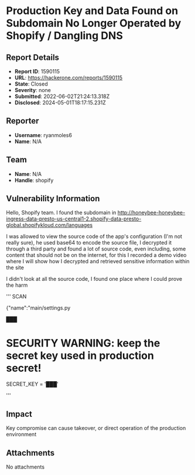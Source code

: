 # Production Key and Data Found on Subdomain No Longer Operated by Shopify / Dangling DNS

## Report Details
- **Report ID**: 1590115
- **URL**: https://hackerone.com/reports/1590115
- **State**: Closed
- **Severity**: none
- **Submitted**: 2022-06-02T21:24:13.318Z
- **Disclosed**: 2024-05-01T18:17:15.231Z

## Reporter
- **Username**: ryanmoles6
- **Name**: N/A

## Team
- **Name**: N/A
- **Handle**: shopify

## Vulnerability Information
Hello, Shopify team.
I found the subdomain in
http://honeybee-honeybee-ingress-data-presto-us-central1-2.shopify-data-presto-global.shopifykloud.com/languages

I was allowed to view the source code of the app's configuration (I'm not really sure), he used base64 to encode the source file, I decrypted it through a third party and found a lot of source code, even including, some content that should not be on the internet, for this I recorded a demo video where I will show how I decrypted and retrieved sensitive information within the site

I didn't look at all the source code, I found one place where I could prove the harm



'''
SCAN

{"name":"main/settings.py

███


# SECURITY WARNING: keep the secret key used in production secret!
SECRET_KEY = '███'

'''

## Impact

Key compromise can cause takeover, or direct operation of the production environment

## Attachments
No attachments
